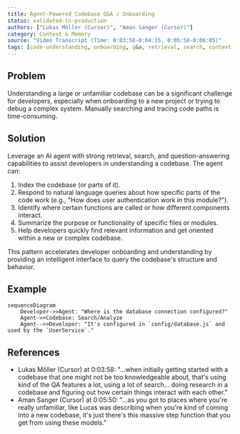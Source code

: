 ```yaml
---
title: Agent-Powered Codebase Q&A / Onboarding
status: validated-in-production
authors: ["Lukas Möller (Cursor)", "Aman Sanger (Cursor)"]
category: Context & Memory
source: "Video Transcript (Time: 0:03:58-0:04:15, 0:05:50-0:06:05)"
tags: [code-understanding, onboarding, q&a, retrieval, search, context-awareness, knowledge-base]
---
```


## Problem
Understanding a large or unfamiliar codebase can be a significant challenge for developers, especially when onboarding to a new project or trying to debug a complex system. Manually searching and tracing code paths is time-consuming.

## Solution
Leverage an AI agent with strong retrieval, search, and question-answering capabilities to assist developers in understanding a codebase. The agent can:
1.  Index the codebase (or parts of it).
2.  Respond to natural language queries about how specific parts of the code work (e.g., "How does user authentication work in this module?").
3.  Identify where certain functions are called or how different components interact.
4.  Summarize the purpose or functionality of specific files or modules.
5.  Help developers quickly find relevant information and get oriented within a new or complex codebase.

This pattern accelerates developer onboarding and understanding by providing an intelligent interface to query the codebase's structure and behavior.

## Example
```mermaid
sequenceDiagram
    Developer->>Agent: "Where is the database connection configured?"
    Agent->>Codebase: Search/Analyze
    Agent-->>Developer: "It's configured in `config/database.js` and used by the `UserService`."
```

## References
- Lukas Möller (Cursor) at 0:03:58: "...when initially getting started with a codebase that one might not be too knowledgeable about, that's using kind of the QA features a lot, using a lot of search... doing research in a codebase and figuring out how certain things interact with each other."
- Aman Sanger (Cursor) at 0:05:50: "...as you got to places where you're really unfamiliar, like Lucas was describing when you're kind of coming into a new codebase, it's just there's this massive step function that you get from using these models."